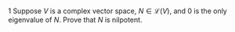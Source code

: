 1 Suppose $V$ is a complex vector space, $N \in \mathcal{L}(V)$, and 0 is the only eigenvalue of $N$. Prove that $N$ is nilpotent.
